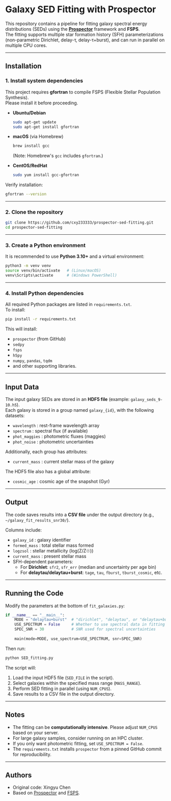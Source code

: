 # Galaxy SED Fitting with Prospector

This repository contains a pipeline for fitting galaxy spectral energy distributions (SEDs) using the **[Prospector](https://prospect.readthedocs.io/)** framework and **FSPS**.\
The fitting supports multiple star formation history (SFH) parameterizations (non-parametric Dirichlet, delay-τ, delay-τ+burst), and can run in parallel on multiple CPU cores.

---

## Installation

### 1. Install system dependencies

This project requires **gfortran** to compile FSPS (Flexible Stellar Population Synthesis).\
Please install it before proceeding.

- **Ubuntu/Debian**

  ```bash
  sudo apt-get update
  sudo apt-get install gfortran
  ```

- **macOS** (via Homebrew)

  ```bash
  brew install gcc
  ```

  (Note: Homebrew's `gcc` includes `gfortran`.)

- **CentOS/RedHat**

  ```bash
  sudo yum install gcc-gfortran
  ```

Verify installation:

```bash
gfortran --version
```

---

### 2. Clone the repository

```bash
git clone https://github.com/cxy233333/prospector-sed-fitting.git
cd prospector-sed-fitting
```

---

### 3. Create a Python environment

It is recommended to use **Python 3.10+** and a virtual environment:

```bash
python3 -m venv venv
source venv/bin/activate   # (Linux/macOS)
venv\Scripts\activate      # (Windows PowerShell)
```

---

### 4. Install Python dependencies

All required Python packages are listed in `requirements.txt`.\
To install:

```bash
pip install -r requirements.txt
```

This will install:

- `prospector` (from GitHub)
- `sedpy`
- `fsps`
- `h5py`
- `numpy`, `pandas`, `tqdm`
- and other supporting libraries.

---

## Input Data

The input galaxy SEDs are stored in an **HDF5 file** (example: `galaxy_seds_9-10.h5`).\
Each galaxy is stored in a group named `galaxy_{id}`, with the following datasets:

- `wavelength` : rest-frame wavelength array
- `spectrum`   : spectral flux (if available)
- `phot_maggies` : photometric fluxes (maggies)
- `phot_noise`   : photometric uncertainties

Additionally, each group has attributes:

- `current_mass` : current stellar mass of the galaxy

The HDF5 file also has a global attribute:

- `cosmic_age` : cosmic age of the snapshot (Gyr)

---

## Output

The code saves results into a **CSV file** under the output directory (e.g., `~/galaxy_fit_results_snr30/`).

Columns include:

- `galaxy_id` : galaxy identifier
- `formed_mass` : total stellar mass formed
- `logzsol` : stellar metallicity (log(Z/Z☉))
- `current_mass` : present stellar mass
- SFH-dependent parameters:
  - For **Dirichlet**: `sfr2`, `sfr_err` (median and uncertainty per age bin)
  - For **delaytau/delaytau+burst**: `tage`, `tau`, `fburst`, `tburst_cosmic`, etc.

---

## Running the Code

Modify the parameters at the bottom of `fit_galaxies.py`:

```python
if __name__ == "__main__":
    MODE = "delaytau+burst"  # "dirichlet", "delaytau", or "delaytau+burst"
    USE_SPECTRUM = False     # Whether to use spectral data in fitting
    SPEC_SNR = 30            # SNR used for spectral uncertainties
    
    main(mode=MODE, use_spectrum=USE_SPECTRUM, snr=SPEC_SNR)
```

Then run:

```bash
python SED_fitting.py
```

The script will:

1. Load the input HDF5 file (`SED_FILE` in the script).
2. Select galaxies within the specified mass range (`MASS_RANGE`).
3. Perform SED fitting in parallel (using `NUM_CPUS`).
4. Save results to a CSV file in the output directory.

---

## Notes

- The fitting can be **computationally intensive**. Please adjust `NUM_CPUS` based on your server.
- For large galaxy samples, consider running on an HPC cluster.
- If you only want photometric fitting, set `USE_SPECTRUM = False`.
- The `requirements.txt` installs `prospector` from a pinned GitHub commit for reproducibility.

---

## Authors

- Original code: Xingyu Chen
- Based on [Prospector](https://prospect.readthedocs.io/) and [FSPS](https://github.com/cconroy20/fsps).

